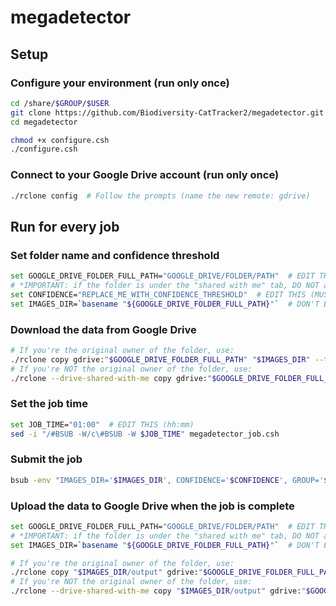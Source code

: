 # megadetector

## Setup

### Configure your environment (run only once)

```sh
cd /share/$GROUP/$USER
git clone https://github.com/Biodiversity-CatTracker2/megadetector.git
cd megadetector

chmod +x configure.csh
./configure.csh
```

### Connect to your Google Drive account (run only once)

```sh
./rclone config  # Follow the prompts (name the new remote: gdrive)
```

## Run for every job

### Set folder name and confidence threshold

```sh
set GOOGLE_DRIVE_FOLDER_FULL_PATH="GOOGLE_DRIVE/FOLDER/PATH"  # EDIT THIS*
# *IMPORTANT: if the folder is under the "shared with me" tab, DO NOT add `Shared with me` in the path!
set CONFIDENCE="REPLACE_ME_WITH_CONFIDENCE_THRESHOLD"  # EDIT THIS (MUST BE DECIMAL)
set IMAGES_DIR=`basename "${GOOGLE_DRIVE_FOLDER_FULL_PATH}"`  # DON'T EDIT
```

### Download the data from Google Drive

```sh
# If you're the original owner of the folder, use:
./rclone copy gdrive:"$GOOGLE_DRIVE_FOLDER_FULL_PATH" "$IMAGES_DIR" --transfers 32 -P
# If you're NOT the original owner of the folder, use:
./rclone --drive-shared-with-me copy gdrive:"$GOOGLE_DRIVE_FOLDER_FULL_PATH" "$IMAGES_DIR" --transfers 32 -P
```

### Set the job time

```sh
set JOB_TIME="01:00"  # EDIT THIS (hh:mm)
sed -i "/#BSUB -W/c\#BSUB -W $JOB_TIME" megadetector_job.csh
```

### Submit the job

```sh
bsub -env "IMAGES_DIR='$IMAGES_DIR', CONFIDENCE='$CONFIDENCE', GROUP='$GROUP', USER='$USER'" < megadetector_job.csh
```

### Upload the data to Google Drive when the job is complete

```sh
set GOOGLE_DRIVE_FOLDER_FULL_PATH="GOOGLE_DRIVE/FOLDER/PATH"  # EDIT THIS*
# *IMPORTANT: if the folder is under the "shared with me" tab, DO NOT add `Shared with me` in the path!
set IMAGES_DIR=`basename "${GOOGLE_DRIVE_FOLDER_FULL_PATH}"`  # DON'T EDIT

# If you're the original owner of the folder, use:
./rclone copy "$IMAGES_DIR/output" gdrive:"$GOOGLE_DRIVE_FOLDER_FULL_PATH" --transfers 32 -P
# If you're NOT the original owner of the folder, use:
./rclone --drive-shared-with-me copy "$IMAGES_DIR/output" gdrive:"$GOOGLE_DRIVE_FOLDER_FULL_PATH" --transfers 32 -P
```
